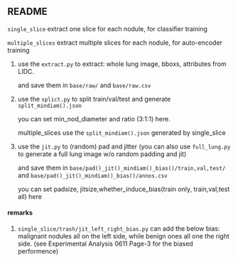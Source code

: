## README

```single_slice``` extract one slice for each nodule, for classifier training

```multiple_slices``` extract multiple slices for each nodule, for auto-encoder training


1. use the ```extract.py``` to extract: whole lung image, bboxs, attributes from LIDC.

   and save them in ```base/raw/``` and ```base/raw.csv```
   
2. use the ```splict.py``` to split train/val/test and generate ```split_mindiam().json```

    you can set min_nod_diameter and ratio (3:1:1) here.

    multiple_slices use the ```split_mindiam().json``` generated by single_slice

3. use the ```jit.py``` to (random) pad and jitter (you can also use ```full_lung.py``` to generate a full lung image w/o random padding and jit)

    and save them in ```base/pad()_jit()_mindiam()_bias()/train,val,test/``` and ```base/pad()_jit()_mindiam()_bias()/annos.csv```

    you can set padsize, jitsize,whether_induce_bias(train only, train,val,test all) here
    
    
#### remarks

1. ```single_slice/trash/jit_left_right_bias.py``` can add the below bias: malignant nodules all on the left side, while benign ones all one the right side. (see Experimental Analysis 0611 Page-3 for the biased performence) 

   

